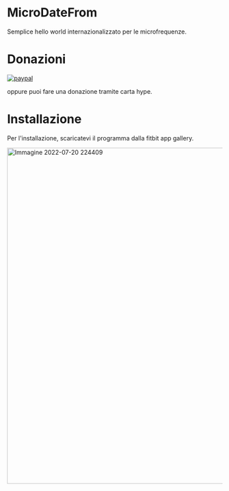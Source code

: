 # MicroDateFrom
Semplice hello world internazionalizzato per le microfrequenze.

# Donazioni

[![paypal](https://www.paypalobjects.com/it_IT/IT/i/btn/btn_donateCC_LG.gif)](https://www.paypal.com/cgi-bin/webscr?cmd=_s-xclick&hosted_button_id=H4ZHTFRCETWXG)

oppure puoi fare una donazione tramite carta hype.


# Installazione

Per l'installazione, scaricatevi il programma dalla fitbit app gallery.

<img width="785" alt="Immagine 2022-07-20 224409" src="https://user-images.githubusercontent.com/49764967/180078329-67118edb-682e-4675-b539-33738b7ba40c.png">

